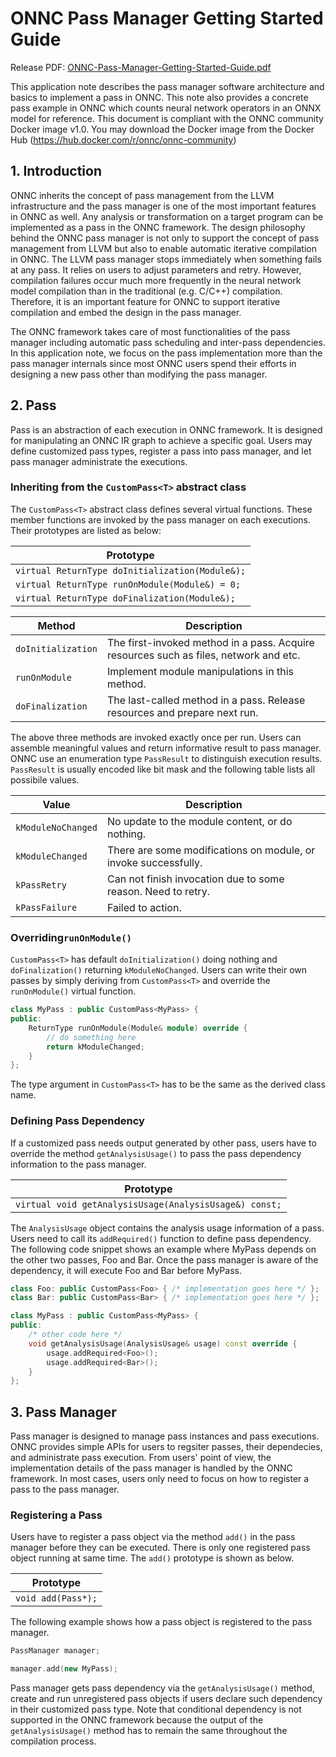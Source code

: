# ONNC Pass Manager Getting Started Guide

Release PDF: [ONNC-Pass-Manager-Getting-Started-Guide.pdf](https://github.com/ONNC/onnc/wiki/files/1.0.0/ONNC-Pass-Manager-Getting-Started-Guide.pdf)

This application note describes the pass manager software architecture and basics to implement a pass in ONNC. This note also provides a concrete pass example in ONNC which counts neural network operators in an ONNX model for reference. This document is compliant with the ONNC community Docker image v1.0. You may download the Docker image from the Docker Hub (https://hub.docker.com/r/onnc/onnc-community)

## 1. Introduction

ONNC inherits the concept of pass management from the LLVM infrastructure and the pass manager is one of the most important features in ONNC as well. Any analysis or transformation on a target program can be implemented as a pass in the ONNC framework. The design philosophy behind the ONNC pass manager is not only to support the concept of pass management from LLVM but also to enable automatic iterative compilation in ONNC. The LLVM pass manager stops immediately when something fails at any pass. It relies on users to adjust parameters and retry. However, compilation failures occur much more frequently in the neural network model compilation than in the traditional (e.g. C/C++) compilation. Therefore, it is an important feature for ONNC to support iterative compilation and embed the design in the pass manager.

The ONNC framework takes care of most functionalities of the pass manager including automatic pass scheduling and inter-pass dependencies. In this application note, we focus on the pass implementation more than the pass manager internals since most ONNC users spend their efforts in designing a new pass other than modifying the pass manager.

## 2. Pass
Pass is an abstraction of each execution in ONNC framework. It is designed for manipulating an ONNC IR graph to achieve a specific goal. Users may define customized pass types, register a pass into pass manager, and let pass manager administrate the executions. 

### Inheriting from the `CustomPass<T>` abstract class
The `CustomPass<T>` abstract class defines several virtual functions. These member functions are invoked by the pass manager on each executions. Their prototypes are listed as below:
  
| Prototype |
| --------- |
| `virtual ReturnType doInitialization(Module&);` |
| `virtual ReturnType runOnModule(Module&) = 0;` |
| `virtual ReturnType doFinalization(Module&);` |

| Method | Description |
| ------ | ----------- |
| `doInitialization` | The first-invoked method in a pass. Acquire resources such as files, network and etc. |
| `runOnModule` | Implement module manipulations in this method. |
| `doFinalization` | The last-called method in a pass. Release resources and prepare next run. |

The above three methods are invoked exactly once per run. Users can assemble meaningful values and return informative result to pass manager. ONNC use an enumeration type `PassResult` to distinguish execution results. `PassResult` is usually encoded like bit mask and the following table lists all possibile values.

| Value | Description |
| ----- | ----------- |
| `kModuleNoChanged` | No update to the module content, or do nothing. |
| `kModuleChanged` | There are some modifications on module, or invoke successfully. |
| `kPassRetry` | Can not finish invocation due to some reason. Need to retry. |
| `kPassFailure` | Failed to action. |

### Overriding`runOnModule()`
`CustomPass<T>` has default `doInitialization()` doing nothing and `doFinalization()` returning `kModuleNoChanged`. Users can write their own passes by simply deriving from `CustomPass<T>` and override the `runOnModule()` virtual function.

```cpp
class MyPass : public CustomPass<MyPass> {
public:
    ReturnType runOnModule(Module& module) override {
        // do something here
        return kModuleChanged;
    }
};
```
 The type argument in `CustomPass<T>` has to be the same as the  derived class name. 

### Defining Pass Dependency
If a customized pass needs output generated by other pass, users have to override the method `getAnalysisUsage()` to pass the pass dependency information to the pass manager. 

| Prototype |
| --------- |
| `virtual void getAnalysisUsage(AnalysisUsage&) const;` |

The `AnalysisUsage` object contains the analysis usage information of a pass. Users need to call its `addRequired()` function to define pass dependency. The following code snippet shows an example where MyPass depends on the other two passes, Foo and Bar. Once the pass manager is aware of the dependency, it will execute Foo and Bar before MyPass. 

```cpp
class Foo: public CustomPass<Foo> { /* implementation goes here */ };
class Bar: public CustomPass<Bar> { /* implementation goes here */ };

class MyPass : public CustomPass<MyPass> {
public:
    /* other code here */
    void getAnalysisUsage(AnalysisUsage& usage) const override {
        usage.addRequired<Foo>();
        usage.addRequired<Bar>();
    }
};
```

## 3. Pass Manager
Pass manager is designed to manage pass instances and pass executions. ONNC provides simple APIs for users to regsiter passes, their dependecies, and administrate pass execution. From users' point of view, the implementation details of the pass manager is handled by the ONNC framework. In most cases, users only need to focus on how to register a pass to the pass manager. 
 

### Registering a Pass
Users have to register a pass object via the method `add()` in the pass manager before they can be executed. There is only one registered pass object running at same time. The `add()` prototype is shown as below.

| Prototype |
| --------- |
| `void add(Pass*);` |

The following example shows how a pass object is registered to the pass manager.

```cpp
PassManager manager;

manager.add(new MyPass);
```

Pass manager gets pass dependency via the `getAnalysisUsage()` method, create and run unregistered pass objects if users declare such dependency in their customized pass type. Note that conditional dependency is not supported in the ONNC framework because the output of the `getAnalysisUsage()` method has to remain the same throughout the compilation process. 

